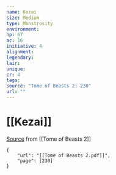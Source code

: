 ```yaml
---
name: Kezai
size: Medium
type: Monstrosity
environment: 
hp: 67
ac: 16
initiative: 4
alignment: 
legendary: 
lair: 
unique: 
cr: 4
tags: 
source: "Tome of Beasts 2: 230"
url: ""
---
```

# [[Kezai]]

[Source](zotero://open-pdf/library/items/9UQIAB6R?page=230) from [[Tome of Beasts 2]]

```pdf
{
	"url": "[[Tome of Beasts 2.pdf]]",
	"page": [230]
}
```

